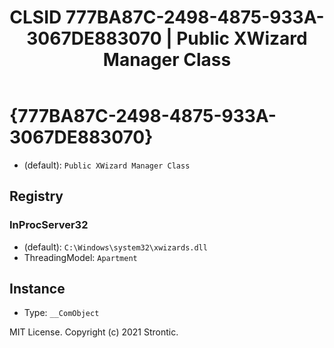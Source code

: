 ﻿---
title: "CLSID 777BA87C-2498-4875-933A-3067DE883070 | Public XWizard Manager Class"
excerpt: What is COM-Object CLSID 777BA87C-2498-4875-933A-3067DE883070?
---

# {777BA87C-2498-4875-933A-3067DE883070}

* (default): `Public XWizard Manager Class`

## Registry


### InProcServer32

* (default): `C:\Windows\system32\xwizards.dll`
* ThreadingModel: `Apartment`

## Instance

* Type: `__ComObject`

MIT License. Copyright (c) 2021 Strontic.


